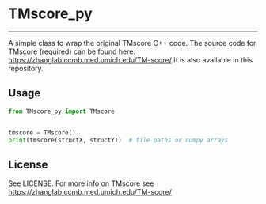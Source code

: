 # TMscore_py
------------
A simple class to wrap the original TMscore C++ code.
The source code for TMscore (required) can be found here: https://zhanglab.ccmb.med.umich.edu/TM-score/
It is also available in this repository.

## Usage

``` Python
from TMscore_py import TMscore


tmscore = TMscore()
print(tmscore(structX, structY))  # file paths or numpy arrays
```

## License
See LICENSE. For more info on TMscore see https://zhanglab.ccmb.med.umich.edu/TM-score/
